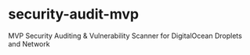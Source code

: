 # security-audit-mvp
MVP Security Auditing &amp; Vulnerability Scanner for DigitalOcean Droplets and Network
